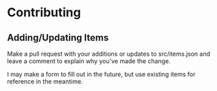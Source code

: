 # Contributing
## Adding/Updating Items
Make a pull request with your additions or updates to src/items.json and leave a comment to explain why you've made the change.

I may make a form to fill out in the future, but use existing items for reference in the meantime.
